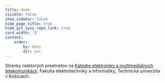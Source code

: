 ```yaml
---
title: Home
visible: false
show_sidebar: false
hide_page_title: true
hide_git_sync_repo_link: true
card_width: '3'
content:
    order:
        by: date
        dir: asc
---
```


Stránky niektorých predmetov na [Katedre elektroniky a multimediálnych telekomunikácií](https://kemt.fei.tuke.sk).
Fakulta elektrotechniky a informatiky, Technická univerzita v Košiciach.

